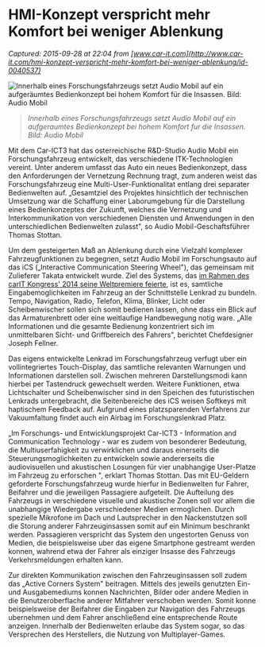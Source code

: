 # HMI-Konzept verspricht mehr Komfort bei weniger Ablenkung

_Captured: 2015-09-28 at 22:04 from [www.car-it.com](http://www.car-it.com/hmi-konzept-verspricht-mehr-komfort-bei-weniger-ablenkung/id-0040537)_

![Innerhalb eines Forschungsfahrzeugs setzt Audio Mobil auf ein aufgeräumtes Bedienkonzept bei hohem Komfort für die Insassen. Bild: Audio Mobil](http://www.car-it.com/wp-content/uploads/2014/07/Bildschirm.jpg)

> _Innerhalb eines Forschungsfahrzeugs setzt Audio Mobil auf ein aufgeraumtes Bedienkonzept bei hohem Komfort fur die Insassen. Bild: Audio Mobil_

Mit dem Car-ICT3 hat das osterreichische R&D-Studio Audio Mobil ein Forschungsfahrzeug entwickelt, das verschiedene ITK-Technologien vereint. Unter anderem umfasst das Auto ein neues Bedienkonzept, dass den Anforderungen der Vernetzung Rechnung tragt, zum anderen weist das Forschungsfahrzeug eine Multi-User-Funktionalitat entlang drei separater Bedienwelten auf. „Gesamtziel des Projektes hinsichtlich der technischen Umsetzung war die Schaffung einer Laborumgebung für die Darstellung eines Bedienkonzeptes der Zukunft, welches die Vernetzung und Interkommunikation von verschiedenen Diensten und Anwendungen in den unterschiedlichen Bedienwelten zulasst", so Audio Mobil-Geschaftsführer Thomas Stottan.

Um dem gesteigerten Maß an Ablenkung durch eine Vielzahl komplexer Fahrzeugfunktionen zu begegnen, setzt Audio Mobil im Forschungsauto auf das iCS („Interactive Communication Steering Wheel"), das gemeinsam mit Zulieferer Takata entwickelt wurde. Ziel des Systems, das [im Rahmen des carIT Kongress' 2014 seine Weltpremiere feierte](http://www.car-it.com/carit-kongress-in-frankfurt-das-vernetzte-fahrzeug-ist-realitaet-und-wird-normalitaet/id-0037952), ist es, samtliche Eingabemoglichkeiten im Fahrzeug an der Schnittstelle Lenkrad zu bundeln. Tempo, Navigation, Radio, Telefon, Klima, Blinker, Licht oder Scheibenwischer sollen sich somit bedienen lassen, ohne dass ein Blick auf das Armaturenbrett oder eine weitlaufige Handbewegung notig ware. „Alle Informationen und die gesamte Bedienung konzentriert sich im unmittelbaren Sicht- und Griffbereich des Fahrers", berichtet Chefdesigner Joseph Fellner.

Das eigens entwickelte Lenkrad im Forschungsfahrzeug verfugt uber ein vollintegriertes Touch-Display, das samtliche relevanten Warnungen und Informationen darstellen soll. Zwischen mehreren Darstellungsmodi kann hierbei per Tastendruck gewechselt werden. Weitere Funktionen, etwa Lichtschalter und Scheibenwischer sind in den Speichen des futuristischen Lenkrads untergebracht, die Seitenbereiche des iCS weisen Softkeys mit haptischem Feedback auf. Aufgrund eines platzsparenden Verfahrens zur Vakuumfaltung findet auch ein Airbag im Forschungslenkrad Platz.

„Im Forschungs- und Entwicklungsprojekt Car-ICT3 - Information and Communication Technology - war es zudem von besonderer Bedeutung, die Multiuserfahigkeit zu verwirklichen und daraus einerseits die Steuerungsmoglichkeiten zu entwickeln sowie andererseits die audiovisuellen und akustischen Losungen für vier unabhangige User-Platze im Fahrzeug zu erforschen ", erklart Thomas Stottan. Das mit EU-Geldern geforderte Forschungsfahrzeug wurde hierfur in Bedienwelten fur Fahrer, Beifahrer und die jeweiligen Passagiere aufgeteilt. Die Aufteilung des Fahrzeugs in verschiedene visuelle und akustische Zonen soll vor allem die unabhangige Wiedergabe verschiedener Medien ermoglichen. Durch spezielle Mikrofone im Dach und Lautsprecher in den Nackenstutzen soll die Storung anderer Fahrzeuginsassen somit auf ein Minimum beschrankt werden. Passagieren verspricht das System den ungestorten Genuss von Medien, die beispielsweise uber das eigene Smartphone gestreamt werden konnen, wahrend etwa der Fahrer als einziger Insasse des Fahrzeugs Verkehrsmeldungen erhalten kann.

Zur direkten Kommunikation zwischen den Fahrzeuginsassen soll zudem das „Active Corners System" beitragen. Mittels des jeweils genutzten Ein- und Ausgabemediums konnen Nachrichten, Bilder oder andere Medien in die Benutzeroberflache anderer Mitfahrer verschoben werden. Somit konne beispielsweise der Beifahrer die Eingaben zur Navigation des Fahrzeugs ubernehmen und dem Fahrer anschließend eine entsprechende Route anzeigen. Innerhalb der Bedienwelten erlaube das System sogar, so das Versprechen des Herstellers, die Nutzung von Multiplayer-Games.
